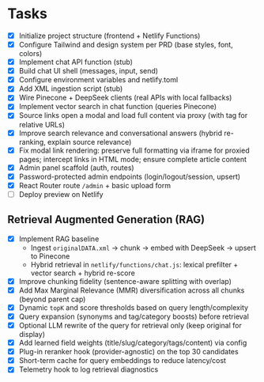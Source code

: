 # Tasks

- [x] Initialize project structure (frontend + Netlify Functions)
- [x] Configure Tailwind and design system per PRD (base styles, font, colors)
- [x] Implement chat API function (stub)
- [x] Build chat UI shell (messages, input, send)
- [x] Configure environment variables and netlify.toml
- [x] Add XML ingestion script (stub)
- [x] Wire Pinecone + DeepSeek clients (real APIs with local fallbacks)
- [x] Implement vector search in chat function (queries Pinecone)
- [x] Source links open a modal and load full content via proxy (with <base> tag for relative URLs)
- [x] Improve search relevance and conversational answers (hybrid re-ranking, explain source relevance)
- [x] Fix modal link rendering: preserve full formatting via iframe for proxied pages; intercept links in HTML mode; ensure complete article content
- [x] Admin panel scaffold (auth, routes)
- [x] Password-protected admin endpoints (login/logout/session, upsert)
- [x] React Router route `/admin` + basic upload form
- [ ] Deploy preview on Netlify

## Retrieval Augmented Generation (RAG)

- [x] Implement RAG baseline
  - Ingest `originalDATA.xml` → chunk → embed with DeepSeek → upsert to Pinecone
  - Hybrid retrieval in `netlify/functions/chat.js`: lexical prefilter + vector search + hybrid re-score
- [x] Improve chunking fidelity (sentence-aware splitting with overlap)
- [x] Add Max Marginal Relevance (MMR) diversification across all chunks (beyond parent cap)
- [x] Dynamic `topK` and score thresholds based on query length/complexity
- [x] Query expansion (synonyms and tag/category boosts) before retrieval
- [x] Optional LLM rewrite of the query for retrieval only (keep original for display)
- [x] Add learned field weights (title/slug/category/tags/content) via config
- [x] Plug-in reranker hook (provider-agnostic) on the top 30 candidates
- [x] Short-term cache for query embeddings to reduce latency/cost
- [x] Telemetry hook to log retrieval diagnostics

